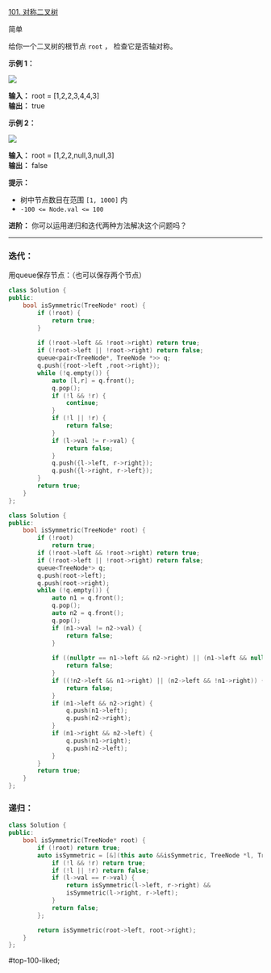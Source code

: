 
[101. 对称二叉树](https://leetcode.cn/problems/symmetric-tree/)

简单

给你一个二叉树的根节点 `root` ， 检查它是否轴对称。

**示例 1：**

![](https://pic.leetcode.cn/1698026966-JDYPDU-image.png)

**输入：** root = [1,2,2,3,4,4,3]  
**输出：** true

**示例 2：**

![](https://pic.leetcode.cn/1698027008-nPFLbM-image.png)

**输入：** root = [1,2,2,null,3,null,3]  
**输出：** false 

**提示：**

- 树中节点数目在范围 `[1, 1000]` 内
- `-100 <= Node.val <= 100`

**进阶：** 你可以运用递归和迭代两种方法解决这个问题吗？

---- ----
### 迭代：
用queue保存节点：（也可以保存两个节点）

```cpp
class Solution {
public:
    bool isSymmetric(TreeNode* root) {
        if (!root) {
            return true;
        }
        
        if (!root->left && !root->right) return true;
        if (!root->left || !root->right) return false;
        queue<pair<TreeNode*, TreeNode *>> q;
        q.push({root->left ,root->right});
        while (!q.empty()) {
            auto [l,r] = q.front();
            q.pop();
            if (!l && !r) {
                continue;
            }
            if (!l || !r) {
                return false;
            }
            if (l->val != r->val) {
                return false;
            }
            q.push({l->left, r->right});
            q.push({l->right, r->left});
        }
        return true;
    }
};
```

```cpp
class Solution {
public:
    bool isSymmetric(TreeNode* root) {
        if (!root)
            return true;
        if (!root->left && !root->right) return true;
        if (!root->left || !root->right) return false;
        queue<TreeNode*> q;
        q.push(root->left);
        q.push(root->right);
        while (!q.empty()) {
            auto n1 = q.front();
            q.pop();
            auto n2 = q.front();
            q.pop();
            if (n1->val != n2->val) {
                return false;
            }
            
            if ((nullptr == n1->left && n2->right) || (n1->left && nullptr==n2->right)) {
                return false;
            }
            if ((!n2->left && n1->right) || (n2->left && !n1->right)) {
                return false;
            }
            if (n1->left && n2->right) {
                q.push(n1->left);
                q.push(n2->right);
            }
            if (n1->right && n2->left) {
                q.push(n1->right);
                q.push(n2->left);
            }
        }
        return true;
    }
};
```
### 递归：
```cpp
class Solution {
public:
    bool isSymmetric(TreeNode* root) {
        if (!root) return true;
        auto isSymmetric = [&](this auto &&isSymmetric, TreeNode *l, TreeNode *r){
            if (!l && !r) return true;
            if (!l || !r) return false;
            if (l->val == r->val) {
                return isSymmetric(l->left, r->right) && 
                isSymmetric(l->right, r->left);
            }
            return false;
        };

        return isSymmetric(root->left, root->right);
    }
};
```
#top-100-liked; 